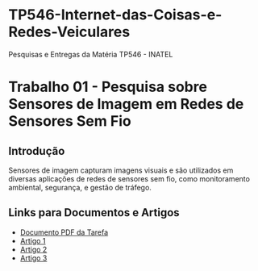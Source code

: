 # TP546-Internet-das-Coisas-e-Redes-Veiculares
Pesquisas e Entregas da Matéria TP546 - INATEL

# Trabalho 01 - Pesquisa sobre Sensores de Imagem em Redes de Sensores Sem Fio

## Introdução
Sensores de imagem capturam imagens visuais e são utilizados em diversas aplicações de redes de sensores sem fio, como monitoramento ambiental, segurança, e gestão de tráfego.

## Links para Documentos e Artigos
- [Documento PDF da Tarefa](TRABALHO_01_Bruno_Augusto.pdf)
- [Artigo 1](Anukritisharma-2021-ijca-921148.pdf)
- [Artigo 2](Energy.pdf)
- [Artigo 3](Wireless_Sensor_Network_for_Forest_Fire_Detection_-_International_Journal.pdf)

